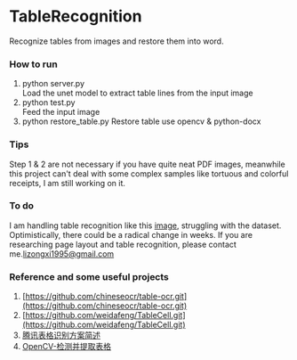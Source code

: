 # TableRecognition
Recognize tables from images and restore them into word.

### How to run
1. python server.py  
   Load the unet model to extract table lines from the input image 
2. python test.py  
   Feed the input image
3. python restore_table.py
   Restore table use opencv & python-docx

### Tips  
Step 1 & 2 are not necessary if you have quite neat PDF images, meanwhile this project
can't deal with some complex samples like tortuous and colorful receipts, I am still working on it.
  
### To do
I am handling table recognition like this [image](https://pic3.zhimg.com/a1b8009516c105556d2a2df319c72d72_b.jpg), struggling with the dataset.
Optimistically, there could be a radical change in weeks. If you are researching page 
layout and table recognition, please contact me.[lizongxi1995@gmail.com](lizongxi1995@gmail.com)

### Reference and some useful projects
1. [https://github.com/chineseocr/table-ocr.git](https://github.com/chineseocr/table-ocr.git)
2. [https://github.com/weidafeng/TableCell.git](https://github.com/weidafeng/TableCell.git)
3. [腾讯表格识别方案简述](https://blog.csdn.net/Tencent_TEG/article/details/94080906?depth_1-utm_source=distribute.pc_relevant.none-task&utm_source=distribute.pc_relevant.none-task)
4. [OpenCV-检测并提取表格](https://blog.csdn.net/yomo127/article/details/52045146?depth_1-utm_source=distribute.pc_relevant.none-task&utm_source=distribute.pc_relevant.none-task)